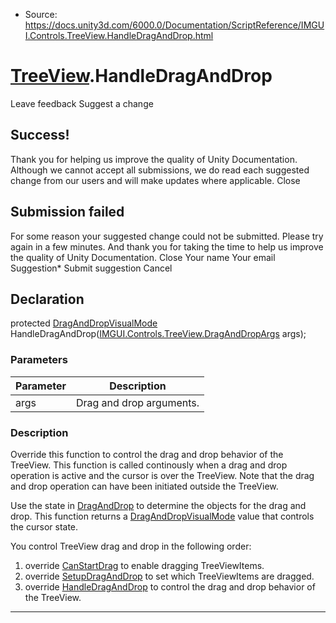 * Source: https://docs.unity3d.com/6000.0/Documentation/ScriptReference/IMGUI.Controls.TreeView.HandleDragAndDrop.html

#  [TreeView](https://docs.unity3d.com/6000.0/Documentation/ScriptReference/IMGUI.Controls.TreeView.html).HandleDragAndDrop
Leave feedback
Suggest a change
## Success!
Thank you for helping us improve the quality of Unity Documentation. Although we cannot accept all submissions, we do read each suggested change from our users and will make updates where applicable.
Close
## Submission failed
For some reason your suggested change could not be submitted. Please <a>try again</a> in a few minutes. And thank you for taking the time to help us improve the quality of Unity Documentation.
Close
Your name Your email Suggestion* Submit suggestion
Cancel
## Declaration
protected [DragAndDropVisualMode](https://docs.unity3d.com/6000.0/Documentation/ScriptReference/DragAndDropVisualMode.html) HandleDragAndDrop([IMGUI.Controls.TreeView.DragAndDropArgs](https://docs.unity3d.com/6000.0/Documentation/ScriptReference/IMGUI.Controls.TreeView.DragAndDropArgs.html) args); 
### Parameters
Parameter | Description  
---|---  
args | Drag and drop arguments.  
### Description
Override this function to control the drag and drop behavior of the TreeView.
This function is called continously when a drag and drop operation is active and the cursor is over the TreeView. Note that the drag and drop operation can have been initiated outside the TreeView.  
  
Use the state in [DragAndDrop](https://docs.unity3d.com/6000.0/Documentation/ScriptReference/DragAndDrop.html) to determine the objects for the drag and drop. This function returns a [DragAndDropVisualMode](https://docs.unity3d.com/6000.0/Documentation/ScriptReference/DragAndDropVisualMode.html) value that controls the cursor state.  
  
You control TreeView drag and drop in the following order:  
1) override [CanStartDrag](https://docs.unity3d.com/6000.0/Documentation/ScriptReference/IMGUI.Controls.TreeView.CanStartDrag.html) to enable dragging TreeViewItems.  
2) override [SetupDragAndDrop](https://docs.unity3d.com/6000.0/Documentation/ScriptReference/IMGUI.Controls.TreeView.SetupDragAndDrop.html) to set which TreeViewItems are dragged.  
3) override [HandleDragAndDrop](https://docs.unity3d.com/6000.0/Documentation/ScriptReference/IMGUI.Controls.TreeView.HandleDragAndDrop.html) to control the drag and drop behavior of the TreeView.  

* * *
